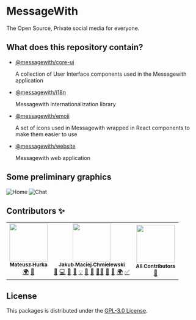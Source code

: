 # MessageWith
The Open Source, Private social media for everyone.

## What does this repository contain?

- [@messagewith/core-ui](https://github.com/messagewith/messagewith/tree/main/packages/core-ui)
  
  A collection of User Interface components used in the Messagewith application
- [@messagewith/i18n](https://github.com/messagewith/messagewith/tree/main/packages/i18n)

  Messagewith internationalization library
- [@messagewith/emoji](https://github.com/messagewith/messagewith/tree/main/packages/emoji)

  A set of icons used in Messagewith wrapped in React components to make them easier to use

- [@messagewith/website](https://github.com/messagewith/messagewith/tree/main/packages/website)
  
  Messagewith web application
## Some preliminary graphics

![Home](https://github.com/messagewith/messagewith/blob/main/assets/home.png?raw=true)
![Chat](https://github.com/messagewith/messagewith/blob/main/assets/chat.png?raw=true)


## Contributors ✨
<!-- ALL-CONTRIBUTORS-LIST:START - Do not remove or modify this section -->
<!-- prettier-ignore-start -->
<!-- markdownlint-disable -->
<table>
  <tr>
    <td align="center"><a href="https://github.com/It4m"><img src="https://avatars.githubusercontent.com/u/91852368?v=4?s=100" width="100px;" alt=""/><br /><sub><b>Mateusz Hurka</b></sub></a><br /><a href="#translation-It4m" title="Translation">🌍</a> <a href="https://github.com/messagewith/messagewith/issues?q=author%3AIt4m" title="Bug reports">🐛</a></td>
    <td align="center"><a href="https://github.com/chmielulu"><img src="https://avatars.githubusercontent.com/u/53061612?v=4?s=100" width="100px;" alt=""/><br /><sub><b>Jakub Maciej Chmielewski</b></sub></a><br /><a href="https://github.com/messagewith/messagewith/issues?q=author%3Achmielulu" title="Bug reports">🐛</a> <a href="https://github.com/messagewith/messagewith/commits?author=chmielulu" title="Code">💻</a> <a href="#data-chmielulu" title="Data">🔣</a> <a href="#design-chmielulu" title="Design">🎨</a> <a href="#example-chmielulu" title="Examples">💡</a> <a href="#ideas-chmielulu" title="Ideas, Planning, & Feedback">🤔</a> <a href="#maintenance-chmielulu" title="Maintenance">🚧</a> <a href="#mentoring-chmielulu" title="Mentoring">🧑‍🏫</a> <a href="https://github.com/messagewith/messagewith/pulls?q=is%3Apr+reviewed-by%3Achmielulu" title="Reviewed Pull Requests">👀</a> <a href="#tool-chmielulu" title="Tools">🔧</a> <a href="#translation-chmielulu" title="Translation">🌍</a> <a href="#tutorial-chmielulu" title="Tutorials">✅</a></td>
    <td align="center"><a href="https://allcontributors.org"><img src="https://avatars.githubusercontent.com/u/46410174?v=4?s=100" width="100px;" alt=""/><br /><sub><b>All Contributors</b></sub></a><br /><a href="https://github.com/messagewith/messagewith/commits?author=all-contributors" title="Documentation">📖</a></td>
  </tr>
</table>

<!-- markdownlint-restore -->
<!-- prettier-ignore-end -->

<!-- ALL-CONTRIBUTORS-LIST:END -->
## License
This packages is distributed under the [GPL-3.0 License](https://github.com/messagewith/messagewith/blob/main/LICENSE).
